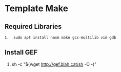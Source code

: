 # Template Make

## Required Libraries
    1.  sudo apt install nasm make gcc-multilib vim gdb
## Install GEF  
  1. sh -c "$(wget http://gef.blah.cat/sh -O -)"

